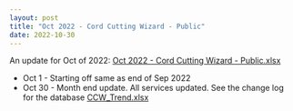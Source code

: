 ```yaml
---
layout: post
title: "Oct 2022 - Cord Cutting Wizard - Public"
date: 2022-10-30
---
```

<p>An update for Oct of 2022: <a href="/Oct 2022 - Cord Cutting Wizard - Public.xlsx">Oct 2022 - Cord Cutting Wizard - Public.xlsx</a>
  <p>
    <ul>
      <li>Oct 1 - Starting off same as end of Sep 2022
      <li>Oct 30 - Month end update. All services updated. See the change log for the database <a href="/CCW_Trend.xlsx">CCW_Trend.xlsx</a>
    </ul>
